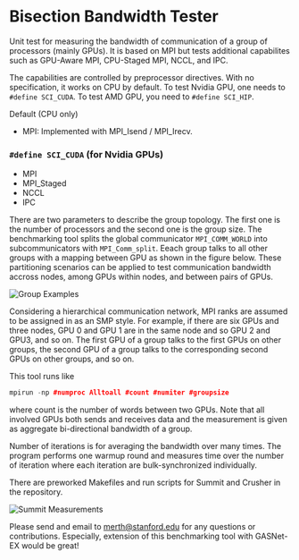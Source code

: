 # Bisection Bandwidth Tester
Unit test for measuring the bandwidth of communication of a group of processors (mainly GPUs). It is based on MPI but tests additional capabilites such as GPU-Aware MPI, CPU-Staged MPI, NCCL, and IPC.

The capabilities are controlled by preprocessor directives. With no specification, it works on CPU by default. To test Nvidia GPU, one needs to ```#define SCI_CUDA```. To test AMD GPU, you need to ```#define SCI_HIP```.

Default (CPU only)
- MPI: Implemented with MPI_Isend / MPI_Irecv.
### `#define SCI_CUDA` (for Nvidia GPUs)
- MPI
- MPI_Staged
- NCCL
- IPC

There are two parameters to describe the group topology. The first one is the number of processors and the second one is the group size. The benchmarking tool splits the global communicator ```MPI_COMM_WORLD``` into subcommunicators with ```MPI_Comm_split```. Eeach group talks to all other groups with a mapping between GPU as shown in the figure below. These partitioning scenarios can be applied to test communication bandwidth accross nodes, among GPUs within nodes, and between pairs of GPUs.

![Group Examples](https://github.com/merthidayetoglu/OLCF_BW_test/blob/main/images/group_examples_corrected.png)

Considering a hierarchical communication network, MPI ranks are assumed to be assigned in as an SMP style. For example, if there are six GPUs and three nodes, GPU 0 and GPU 1 are in the same node and so GPU 2 and GPU3, and so on. The first GPU of a group talks to the first GPUs on other groups, the second GPU of a group talks to the corresponding second GPUs on other groups, and so on.

This tool runs like
```cpp
mpirun -np #numproc Alltoall #count #numiter #groupsize
```
where count is the number of words between two GPUs. Note that all involved GPUs both sends and receives data and the measurement is given as aggregate bi-directional bandwidth of a group.

Number of iterations is for averaging the bandwidth over many times. The program performs one warmup round and measures time over the number of iteration where each iteration are bulk-synchronized individually.

There are preworked Makefiles and run scripts for Summit and Crusher in the repository.

![Summit Measurements](https://github.com/merthidayetoglu/OLCF_BW_test/blob/main/images/summit_measurement_corrected.png)

Please send and email to [merth@stanford.edu](merth@stanford.edu) for any questions or contributions. Especially, extension of this benchmarking tool with GASNet-EX would be great!
